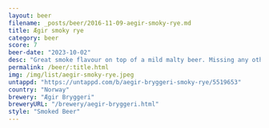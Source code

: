 ```yaml
---
layout: beer
filename: _posts/beer/2016-11-09-aegir-smoky-rye.md
title: Ægir smoky rye
category: beer
score: 7
beer-date: "2023-10-02"
desc: "Great smoke flavour on top of a mild malty beer. Missing any other flavours"
permalink: /beer/:title.html
img: /img/list/aegir-smoky-rye.jpeg
untappd: "https://untappd.com/b/aegir-bryggeri-smoky-rye/5519653"
country: "Norway"
brewery: "Ægir Bryggeri"
breweryURL: "/brewery/aegir-bryggeri.html"
style: "Smoked Beer"
---
```

